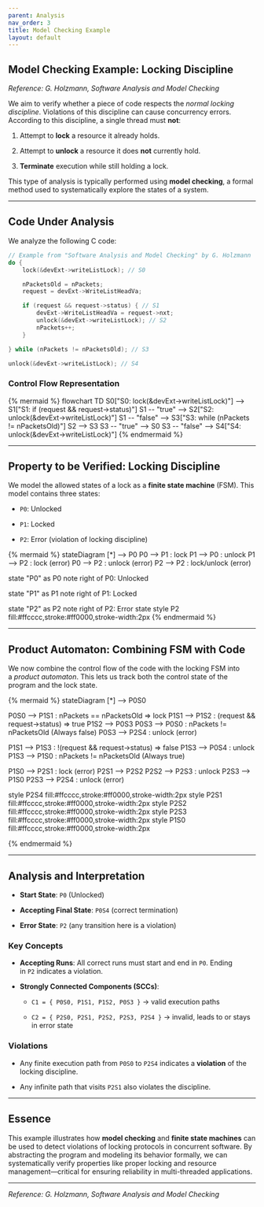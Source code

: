 ```yaml
---
parent: Analysis
nav_order: 3
title: Model Checking Example
layout: default
---
```



## Model Checking Example: Locking Discipline
_Reference: G. Holzmann, Software Analysis and Model Checking_

We aim to verify whether a piece of code respects the _normal locking discipline_. Violations of this discipline can cause concurrency errors. According to this discipline, a single thread must **not**:

1. Attempt to **lock** a resource it already holds.
    
2. Attempt to **unlock** a resource it does **not** currently hold.
    
3. **Terminate** execution while still holding a lock.
    

This type of analysis is typically performed using **model checking**, a formal method used to systematically explore the states of a system.

---

## Code Under Analysis

We analyze the following C code:

```c
// Example from "Software Analysis and Model Checking" by G. Holzmann
do {
    lock(&devExt->writeListLock); // S0

    nPacketsOld = nPackets;
    request = devExt->WriteListHeadVa;

    if (request && request->status) { // S1
        devExt->WriteListHeadVa = request->nxt;
        unlock(&devExt->writeListLock); // S2
        nPackets++;
    }

} while (nPackets != nPacketsOld); // S3

unlock(&devExt->writeListLock); // S4
```

### Control Flow Representation

{% mermaid %}
flowchart TD
  S0["S0: lock(&devExt->writeListLock)"] --> S1["S1: if (request && request->status)"]
  S1 -- "true" --> S2["S2: unlock(&devExt->writeListLock)"]
  S1 -- "false" --> S3["S3: while (nPackets != nPacketsOld)"]
  S2 --> S3
  S3 -- "true" --> S0
  S3 -- "false" --> S4["S4: unlock(&devExt->writeListLock)"]
{% endmermaid %}

---

## Property to be Verified: Locking Discipline

We model the allowed states of a lock as a **finite state machine** (FSM). This model contains three states:

- `P0`: Unlocked
    
- `P1`: Locked
    
- `P2`: Error (violation of locking discipline)
    

{% mermaid %}
stateDiagram
  [*] --> P0
  P0 --> P1 : lock
  P1 --> P0 : unlock
  P1 --> P2 : lock (error)
  P0 --> P2 : unlock (error)
  P2 --> P2 : lock/unlock (error)

  state "P0" as P0
  note right of P0: Unlocked

  state "P1" as P1
  note right of P1: Locked

  state "P2" as P2
  note right of P2: Error state
  style P2 fill:#ffcccc,stroke:#ff0000,stroke-width:2px
{% endmermaid %}

---

## Product Automaton: Combining FSM with Code

We now combine the control flow of the code with the locking FSM into a _product automaton_. This lets us track both the control state of the program and the lock state.

{% mermaid %}
stateDiagram
  [*] --> P0S0

  P0S0 --> P1S1 : nPackets == nPacketsOld => lock
  P1S1 --> P1S2 : (request && request->status) => true
  P1S2 --> P0S3
  P0S3 --> P0S0 : nPackets != nPacketsOld (Always false)
  P0S3 --> P2S4 : unlock (error)

  P1S1 --> P1S3 : !(request && request->status) => false
  P1S3 --> P0S4 : unlock
  P1S3 --> P1S0 : nPackets != nPacketsOld (Always true)

  P1S0 --> P2S1 : lock (error)
  P2S1 --> P2S2
  P2S2 --> P2S3 : unlock
  P2S3 --> P1S0
  P2S3 --> P2S4 : unlock (error)

  style P2S4 fill:#ffcccc,stroke:#ff0000,stroke-width:2px
  style P2S1 fill:#ffcccc,stroke:#ff0000,stroke-width:2px
  style P2S2 fill:#ffcccc,stroke:#ff0000,stroke-width:2px
  style P2S3 fill:#ffcccc,stroke:#ff0000,stroke-width:2px
  style P1S0 fill:#ffcccc,stroke:#ff0000,stroke-width:2px

{% endmermaid %}

---

## Analysis and Interpretation

- **Start State**: `P0` (Unlocked)
    
- **Accepting Final State**: `P0S4` (correct termination)
    
- **Error State**: `P2` (any transition here is a violation)
    

### Key Concepts

- **Accepting Runs**: All correct runs must start and end in `P0`. Ending in `P2` indicates a violation.
    
- **Strongly Connected Components (SCCs)**:
    
    - `C1 = { P0S0, P1S1, P1S2, P0S3 }` → valid execution paths
        
    - `C2 = { P2S0, P2S1, P2S2, P2S3, P2S4 }` → invalid, leads to or stays in error state
        

### Violations

- Any finite execution path from `P0S0` to `P2S4` indicates a **violation** of the locking discipline.
    
- Any infinite path that visits `P2S1` also violates the discipline.
    

---

## Essence

This example illustrates how **model checking** and **finite state machines** can be used to detect violations of locking protocols in concurrent software. By abstracting the program and modeling its behavior formally, we can systematically verify properties like proper locking and resource management—critical for ensuring reliability in multi-threaded applications.

---

_Reference: G. Holzmann, Software Analysis and Model Checking_